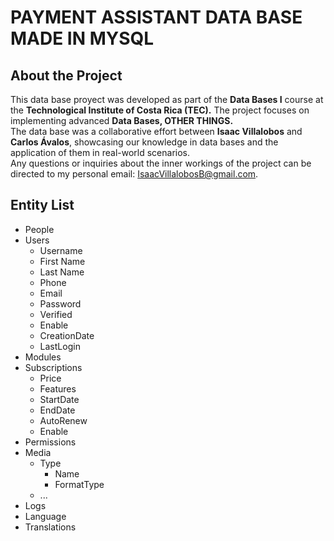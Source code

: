 # PAYMENT ASSISTANT DATA BASE MADE IN MYSQL

## About the Project
This data base proyect was developed as part of the **Data Bases I** course at the **Technological Institute of Costa Rica (TEC).** The project focuses on implementing advanced **Data Bases, OTHER THINGS.**  
The data base was a collaborative effort between **Isaac Villalobos** and **Carlos Ávalos**, showcasing our knowledge in data bases and the application of them in real-world scenarios.  
Any questions or inquiries about the inner workings of the project can be directed to my personal email: IsaacVillalobosB@gmail.com.

## Entity List
- People
- Users
  - Username
  - First Name
  - Last Name
  - Phone
  - Email
  - Password
  - Verified
  - Enable
  - CreationDate
  - LastLogin
- Modules
- Subscriptions
  - Price
  - Features
  - StartDate
  - EndDate
  - AutoRenew
  - Enable
- Permissions
- Media
  - Type
    - Name
    - FormatType
  - ...
- Logs
- Language
- Translations
